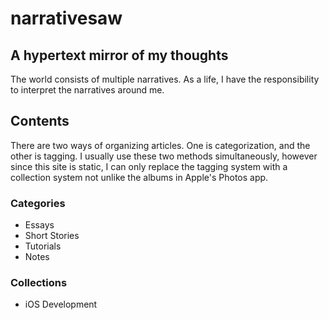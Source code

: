 # narrativesaw

## A hypertext mirror of my thoughts

The world consists of multiple narratives. As a life, I have the responsibility to interpret the narratives around me.

## Contents

There are two ways of organizing articles. One is categorization, and the other is tagging. I usually use these two methods simultaneously, however since this site is static, I can only replace the tagging system with a collection system not unlike the albums in Apple's Photos app.

### Categories

- Essays
- Short Stories
- Tutorials
- Notes

### Collections

- iOS Development
